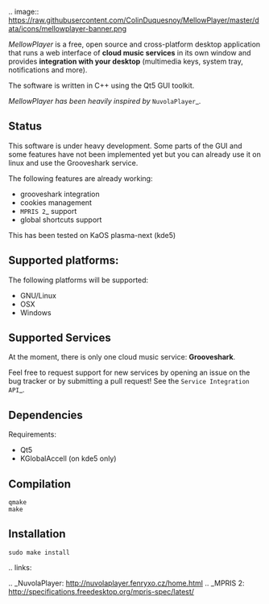 .. image:: https://raw.githubusercontent.com/ColinDuquesnoy/MellowPlayer/master/data/icons/mellowplayer-banner.png

*MellowPlayer* is a free, open source and cross-platform desktop application
that runs a web interface of **cloud music services** in its own window and
provides **integration with your desktop** (multimedia keys, system tray,
notifications and more).

The software is written in C++ using the Qt5 GUI toolkit.

*MellowPlayer has been heavily inspired by* `NuvolaPlayer`_.

Status
------

This software is under heavy development. Some parts of the GUI and some features have not been implemented yet but
you can already use it on linux and use the Grooveshark service.

The following features are already working:

- grooveshark integration
- cookies management
- `MPRIS 2`_ support
- global shortcuts support

This has been tested on KaOS plasma-next (kde5)

Supported platforms:
--------------------

The following platforms will be supported:

- GNU/Linux
- OSX
- Windows

Supported Services
------------------

At the moment, there is only one cloud music service: **Grooveshark**.

Feel free to request support for new services by opening an issue on the bug
tracker or by submitting a pull request! See the `Service Integration API`_.


Dependencies
------------

Requirements:

- Qt5
- KGlobalAccell (on kde5 only)

Compilation
-----------

```
qmake
make
```

Installation
------------

```
sudo make install
```

.. links:

.. _NuvolaPlayer: http://nuvolaplayer.fenryxo.cz/home.html
.. _MPRIS 2: http://specifications.freedesktop.org/mpris-spec/latest/

